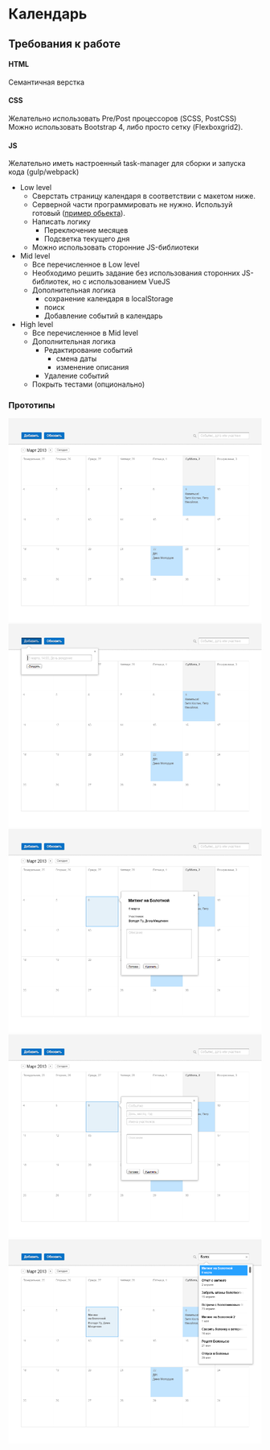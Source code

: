# Календарь

## Требования к работе
#### HTML
Семантичная верстка

#### CSS
Желательно использовать Pre/Post процессоров (SCSS, PostCSS) <br/>
Можно использовать Bootstrap 4, либо просто сетку (Flexboxgrid2).

#### JS
Желательно иметь настроенный task-manager для сборки и запуска кода (gulp/webpack)

* Low level
    * Сверстать страницу календаря в соответствии с макетом ниже.
    * Серверной части программировать не нужно. Используй готовый ([пример обьекта](assets/events.json)).
    * Написать логику
        * Переключение месяцев
        * Подсветка текущего дня
    * Можно использовать сторонние JS-библиотеки
* Mid level
    * Все перечисленное в Low level
    * Необходимо решить задание без использования сторонних JS-библиотек, но с использованием VueJS
    * Дополнительная логика
        * сохранение календаря в localStorage
        * поиск
        * Добавление событий в календарь
* High level
    * Все перечисленное в Mid level
    * Дополнительная логика
        * Редактирование событий
            * смена даты
            * изменение описания
        * Удаление событий
    * Покрыть тестами (опционально)

### Прототипы

![prototype](assets/1.png)
![prototype](assets/2.png)
![prototype](assets/3.png)
![prototype](assets/4.png)
![prototype](assets/5.png)
